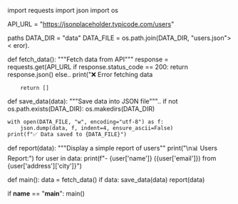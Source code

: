 import requests
import json
import os

API_URL = "https://jsonplaceholder.typicode.com/users"

 paths
DATA_DIR = "data"
DATA_FILE = os.path.join(DATA_DIR, "users.json">< eror).

def fetch_data():
    """Fetch data from API"""
    response = requests.get(API_URL
    if response.status_code == 200:
        return response.json()
    else..
        print("❌ Error fetching data
        
        return []

def save_data(data):
    """Save data into JSON file"""..
    if not os.path.exists(DATA_DIR):
        os.makedirs(DATA_DIR)

    with open(DATA_FILE, "w", encoding="utf-8") as f:
        json.dump(data, f, indent=4, ensure_ascii=False)
    print(f"✅ Data saved to {DATA_FILE}")

def report(data):
    """Display a simple report of users""
    print("\n📊 Users Report:")
    for user in data:
        print(f"- {user['name']} ({user['email']}) from {user['address']['city']}")

def main():
    data = fetch_data()
    if data:
        save_data(data)
        report(data)

if __name__ == "__main__":
    main()
